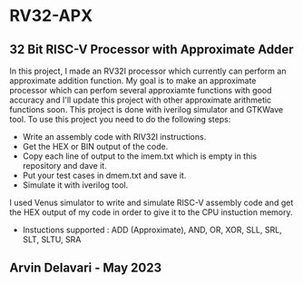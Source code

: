 # RV32-APX
## 32 Bit RISC-V Processor with Approximate Adder
In this project, I made an RV32I processor which currently can perform an approximate addition function. 
My goal is to make an approximate processor which can perfom several approxiamte functions with good accuracy and I'll update this project with other approximate arithmetic functions soon. This project is done with iverilog simulator and GTKWave tool.
To use this project you need to do the following steps:
- Write an assembly code with RIV32I instructions.
- Get the HEX or BIN output of the code.
- Copy each line of output to the imem.txt which is empty in this repository and dave it.
- Put your test cases in dmem.txt and save it.
- Simulate it with iverilog tool.

I used Venus simulator to write and simulate RISC-V assembly code and get the HEX output of my code in order to give it to the CPU instuction memory.
- Instuctions supported : ADD (Approximate), AND, OR, XOR, SLL, SRL, SLT, SLTU, SRA
## Arvin Delavari - May 2023
